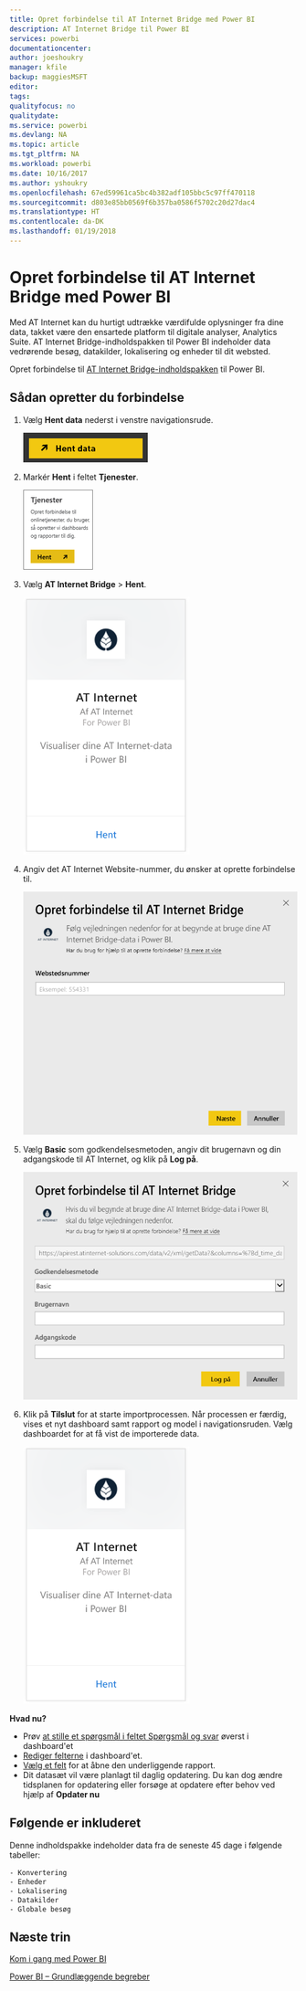 ```yaml
---
title: Opret forbindelse til AT Internet Bridge med Power BI
description: AT Internet Bridge til Power BI
services: powerbi
documentationcenter: 
author: joeshoukry
manager: kfile
backup: maggiesMSFT
editor: 
tags: 
qualityfocus: no
qualitydate: 
ms.service: powerbi
ms.devlang: NA
ms.topic: article
ms.tgt_pltfrm: NA
ms.workload: powerbi
ms.date: 10/16/2017
ms.author: yshoukry
ms.openlocfilehash: 67ed59961ca5bc4b382adf105bbc5c97ff470118
ms.sourcegitcommit: d803e85bb0569f6b357ba0586f5702c20d27dac4
ms.translationtype: HT
ms.contentlocale: da-DK
ms.lasthandoff: 01/19/2018
---
```

# <a name="connect-to-at-internet-bridge-with-power-bi"></a>Opret forbindelse til AT Internet Bridge med Power BI
Med AT Internet kan du hurtigt udtrække værdifulde oplysninger fra dine data, takket være den ensartede platform til digitale analyser, Analytics Suite. AT Internet Bridge-indholdspakken til Power BI indeholder data vedrørende besøg, datakilder, lokalisering og enheder til dit websted.

Opret forbindelse til [AT Internet Bridge-indholdspakken](https://app.powerbi.com/getdata/services/at-internet-bridge) til Power BI.

## <a name="how-to-connect"></a>Sådan opretter du forbindelse
1. Vælg **Hent data** nederst i venstre navigationsrude.
   
   ![](media/service-connect-to-at-internet/pbi_getdata.png) 
2. Markér **Hent** i feltet **Tjenester**.
   
   ![](media/service-connect-to-at-internet/pbi_getservices.png) 
3. Vælg **AT Internet Bridge** \> **Hent**.
   
   ![](media/service-connect-to-at-internet/atinternet.png)
4. Angiv det AT Internet Website-nummer, du ønsker at oprette forbindelse til.
   
   ![](media/service-connect-to-at-internet/params.png)
5. Vælg **Basic** som godkendelsesmetoden, angiv dit brugernavn og din adgangskode til AT Internet, og klik på **Log på**.
   
   ![](media/service-connect-to-at-internet/creds.png)
6. Klik på **Tilslut** for at starte importprocessen. Når processen er færdig, vises et nyt dashboard samt rapport og model i navigationsruden. Vælg dashboardet for at få vist de importerede data.
   
    ![](media/service-connect-to-at-internet/atinternet.png)

**Hvad nu?**

* Prøv [at stille et spørgsmål i feltet Spørgsmål og svar](power-bi-q-and-a.md) øverst i dashboard'et
* [Rediger felterne](service-dashboard-edit-tile.md) i dashboard'et.
* [Vælg et felt](service-dashboard-tiles.md) for at åbne den underliggende rapport.
* Dit datasæt vil være planlagt til daglig opdatering. Du kan dog ændre tidsplanen for opdatering eller forsøge at opdatere efter behov ved hjælp af **Opdater nu**

## <a name="whats-included"></a>Følgende er inkluderet
Denne indholdspakke indeholder data fra de seneste 45 dage i følgende tabeller:  

    - Konvertering  
    - Enheder  
    - Lokalisering  
    - Datakilder  
    - Globale besøg  

## <a name="next-steps"></a>Næste trin
[Kom i gang med Power BI](service-get-started.md)

[Power BI – Grundlæggende begreber](service-basic-concepts.md)

